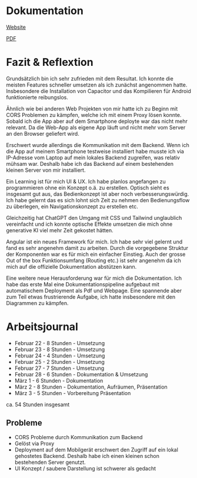 # Dokumentation

[Website](https://ostaubzug.github.io/LudditeFocusLauncher/)

[PDF](https://github.com/ostaubzug/LudditeFocusLauncher/blob/gh-pages/ebook.pdf)

# Fazit & Reflextion
Grundsätzlich bin ich sehr zufrieden mit dem Resultat. Ich konnte die meisten Features schneller umsetzen als ich zunächst angenommen hatte. Insbesondere die Installation von Capacitor und das Kompilieren für Android funktionierte reibungslos.

Ähnlich wie bei anderen Web Projekten von mir hatte ich zu Beginn mit CORS Problemen zu kämpfen, welche ich mit einem Proxy lösen konnte. Sobald ich die App aber auf dem Smartphone deployte war das nicht mehr relevant. Da die Web-App als eigene App läuft und nicht mehr vom Server an den Browser geliefert wird.

Erschwert wurde allerdings die Kommunikation mit dem Backend. Wenn ich die App auf meinem Smartphone testweise installiert habe musste ich via IP-Adresse vom Laptop auf mein lokales Backend zugreifen, was relativ mühsam war. Deshalb habe ich das Backend auf einem bestehenden kleinen Server von mir installiert.

Ein Learning ist für mich UI & UX. Ich habe planlos angefangen zu programmieren ohne ein Konzept o.ä. zu erstellen. Optisch sieht es insgesamt gut aus, das Bedienkonzept ist aber noch verbesserungswürdig. Ich habe gelernt das es sich lohnt sich Zeit zu nehmen den Bedienungsflow zu überlegen, ein Navigationskonzept zu erstellen etc.

Gleichzeitig hat ChatGPT den Umgang mit CSS und Tailwind unglaublich vereinfacht und ich konnte optische Effekte umsetzen die mich ohne generative KI viel mehr Zeit gekostet hätten.

Angular ist ein neues Framework für mich. Ich habe sehr viel gelernt und fand es sehr angenehm damit zu arbeiten. Durch die vorgegebene Struktur der Komponenten war es für mich ein einfacher Einstieg. Auch der grosse Out of the box Funktionsumfang (Routing etc.) ist sehr angenehm da ich mich auf die offizielle Dokumentation abstützen kann.

Eine weitere neue Herausforderung war für mich die Dokumentation. Ich habe das erste Mal eine Dokumentationspipeline aufgebaut mit automatischem Deployment als Pdf und Webpage. Eine spannende aber zum Teil etwas frustrierende Aufgabe, ich hatte insbesondere mit den Diagrammen zu kämpfen.

# Arbeitsjournal

- Februar 22 - 8 Stunden - Umsetzung
- Februar 23 - 8 Stunden - Umsetzung
- Februar 24 - 4 Stunden - Umsetzung
- Februar 25 - 2 Stunden - Umsetzung
- Februar 27 - 7 Stunden - Umsetzung
- Februar 28 - 6 Stunden - Dokumentation & Umsetzung
- März 1 - 6 Stunden - Dokumentation
- März 2 - 8 Stunden - Dokumentation, Aufräumen, Präsentation
- März 3 - 5 Stunden - Vorbereitung Präsentation

ca. 54 Stunden insgesamt

## Probleme
- CORS Probleme durch Kommunikation zum Backend
- Gelöst via Proxy
- Deployment auf dem Mobilgerät erschwert den Zugriff auf ein lokal gehostetes Backend. Deshalb habe ich einen kleinen schon bestehenden Server genutzt.
- UI Konzept / saubere Darstellung ist schwerer als gedacht
